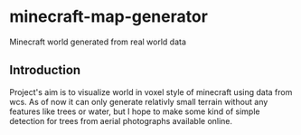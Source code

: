 # minecraft-map-generator
Minecraft world generated from real world data

## Introduction
Project's aim is to visualize world in voxel style of minecraft using data from wcs.
As of now it can only generate relativly small terrain without any features like trees or water, but I hope to make some kind of simple detection for trees from aerial photographs available online.
